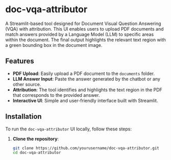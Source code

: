 # doc-vqa-attributor

A Streamlit-based tool designed for Document Visual Question Answering (VQA) with attribution. This UI enables users to upload PDF documents and match answers provided by a Language Model (LLM) to specific areas within the document. The final output highlights the relevant text region with a green bounding box in the document image.

## Features

- **PDF Upload**: Easily upload a PDF document to the `documents` folder.
- **LLM Answer Input**: Paste the answer generated by the chatbot or any other source.
- **Attribution**: The tool identifies and highlights the text region in the PDF that corresponds to the provided answer.
- **Interactive UI**: Simple and user-friendly interface built with Streamlit.

## Installation

To run the `doc-vqa-attributor` UI locally, follow these steps:

1. **Clone the repository**:

   ```bash
   git clone https://github.com/yourusername/doc-vqa-attributor.git
   cd doc-vqa-attributor


